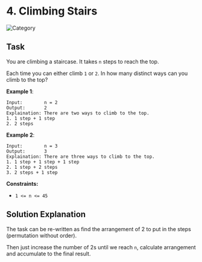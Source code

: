 # 4. Climbing Stairs
![Category](https://img.shields.io/badge/Difficulty-Easy-green)

## Task

You are climbing a staircase. It takes `n` steps to reach the top.

Each time you can either climb `1` or `2`. In how many distinct ways can you climb to the top?

**Example 1**:
```
Input:        n = 2
Output:       2
Explaination: There are two ways to climb to the top.
1. 1 step + 1 step
2. 2 steps
```

**Example 2**:
```
Input:        n = 3
Output:       3
Explaination: There are three ways to climb to the top.
1. 1 step + 1 step + 1 step
2. 1 step + 2 steps
3. 2 steps + 1 step
```

**Constraints:**
- `1 <= n <= 45`


## Solution Explanation
The task can be re-written as find the arrangement of 2 to put in the steps (permutation without order).

Then just increase the number of 2s until we reach `n`, calculate arrangement and accumulate to the final result.
